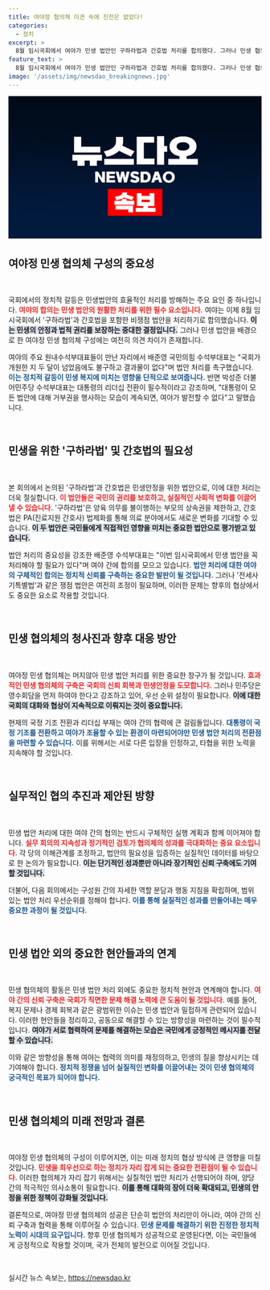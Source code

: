 ```yaml
---
title: 여야정 협의체 이견 속에 진전은 없었다!
categories:
  - 정치
excerpt: >
  8월 임시국회에서 여야가 민생 법안인 구하라법과 간호법 처리를 합의했다. 그러나 민생 협의체 구성에 대한 이견이 여전해 향후 협의 과정이 주목된다.
feature_text: >
  8월 임시국회에서 여야가 민생 법안인 구하라법과 간호법 처리를 합의했다. 그러나 민생 협의체 구성에 대한 이견이 여전해 향후 협의 과정이 주목된다.
image: '/assets/img/newsdao_breakingnews.jpg'
---
```


<p><img src="/assets/img/newsdao_breakingnews.jpg" alt="ontimetimes 속보" /></p>

<h2 data-ke-size="size26">여야정 민생 협의체 구성의 중요성</h2>

<p data-ke-size="size16">&nbsp;</p>

<p>국회에서의 정치적 갈등은 민생법안의 효율적인 처리를 방해하는 주요 요인 중 하나입니다. <b><span style="color: #ee2323;">여야의 합의는 민생 법안의 원활한 처리를 위한 필수 요소입니다.</span></b> 여야는 이제 8월 임시국회에서 '구하라법'과 간호법을 포함한 비쟁점 법안을 처리하기로 합의했습니다. <b><span style="background-color: #21538527;">이는 민생의 안정과 법적 권리를 보장하는 중대한 결정입니다.</span></b> 그러나 민생 법안을 배경으로 한 여야정 민생 협의체 구성에는 여전히 의견 차이가 존재합니다. </p>

<p>여야의 주요 원내수석부대표들이 만난 자리에서 배준영 국민의힘 수석부대표는 "국회가 개원한 지 두 달이 넘었음에도 불구하고 결과물이 없다"며 법안 처리를 촉구했습니다. <b><span style="color: #1a5490;">이는 정치적 갈등이 민생 복지에 미치는 영향을 단적으로 보여줍니다.</span></b> 반면 박성준 더불어민주당 수석부대표는 대통령의 리더십 전환이 필수적이라고 강조하며, "대통령이 모든 법안에 대해 거부권을 행사하는 모습이 계속되면, 여야가 발전할 수 없다"고 말했습니다. </p>

<p data-ke-size="size16">&nbsp;</p>

<h2 data-ke-size="size26">민생을 위한 '구하라법' 및 간호법의 필요성</h2>

<p data-ke-size="size16">&nbsp;</p>

<p>본 회의에서 논의된 '구하라법'과 간호법은 민생안정을 위한 법안으로, 이에 대한 처리는 더욱 절실합니다. <b><span style="color: #ee2323;">이 법안들은 국민의 권리를 보호하고, 실질적인 사회적 변화를 이끌어낼 수 있습니다.</span></b> '구하라법'은 양육 의무를 불이행하는 부모의 상속권을 제한하고, 간호법은 PA(진료지원 간호사) 법제화를 통해 의료 분야에서도 새로운 변화를 기대할 수 있습니다. <b><span style="background-color: #21538527;">이 두 법안은 국민들에게 직접적인 영향을 미치는 중요한 법안으로 평가받고 있습니다.</span></b></p>

<p>법안 처리의 중요성을 강조한 배준영 수석부대표는 "이번 임시국회에서 민생 법안을 꼭 처리해야 할 필요가 있다"며 여야 간에 합의를 모으고 있습니다. <b><span style="color: #1a5490;">법안 처리에 대한 여야의 구체적인 합의는 정치적 신뢰를 구축하는 중요한 발판이 될 것입니다.</span></b> 그러나 '전세사기특별법'과 같은 쟁점 법안은 여전히 조정이 필요하며, 이러한 문제는 향후의 협상에서도 중요한 요소로 작용할 것입니다.</p>

<p data-ke-size="size16">&nbsp;</p>

<h2 data-ke-size="size26">민생 협의체의 청사진과 향후 대응 방안</h2>

<p data-ke-size="size16">&nbsp;</p>

<p>여야정 민생 협의체는 머지않아 민생 법안 처리를 위한 중요한 창구가 될 것입니다. <b><span style="color: #ee2323;">효과적인 민생 협의체의 구축은 국회의 신뢰 회복과 민생안정을 도모합니다.</span></b> 그러나 민주당은 영수회담을 먼저 하여야 한다고 강조하고 있어, 우선 순위 설정이 필요합니다. <b><span style="background-color: #21538527;">이에 대한 국회의 대화와 협상이 지속적으로 이뤄지는 것이 중요합니다.</span></b></p>

<p>현재의 국정 기조 전환과 리더십 부재는 여야 간의 협력에 큰 걸림돌입니다. <b><span style="color: #1a5490;">대통령이 국정 기조를 전환하고 여야가 조율할 수 있는 환경이 마련되어야만 민생 법안 처리의 전환점을 마련할 수 있습니다.</span></b> 이를 위해서는 서로 다른 입장을 인정하고, 타협을 위한 노력을 지속해야 할 것입니다.</p>

<p data-ke-size="size16">&nbsp;</p>

<h2 data-ke-size="size26">실무적인 협의 추진과 제안된 방향</h2>

<p data-ke-size="size16">&nbsp;</p>

<p>민생 법안 처리에 대한 여야 간의 협의는 반드시 구체적인 실행 계획과 함께 이어져야 합니다. <b><span style="color: #ee2323;">실무 회의의 지속성과 정기적인 검토가 협의체의 성과를 극대화하는 중요 요소입니다.</span></b> 각 당의 이해관계를 조정하고, 법안의 필요성을 입증하는 실질적인 데이터를 바탕으로 한 논의가 필요합니다. <b><span style="background-color: #21538527;">이는 단기적인 성과뿐만 아니라 장기적인 신뢰 구축에도 기여할 것입니다.</span></b></p>

<p>더불어, 다음 회의에서는 구성원 간의 자세한 역할 분담과 행동 지침을 확립하며, 범위 있는 법안 처리 우선순위를 정해야 합니다. <b><span style="color: #1a5490;">이를 통해 실질적인 성과를 만들어내는 매우 중요한 과정이 될 것입니다.</span></b></p>

<p data-ke-size="size16">&nbsp;</p>

<h2 data-ke-size="size26">민생 법안 외의 중요한 현안들과의 연계</h2>

<p data-ke-size="size16">&nbsp;</p>

<p>민생 협의체의 활동은 민생 법안 처리 외에도 중요한 정치적 현안과 연계해야 합니다. <b><span style="color: #ee2323;">여야 간의 신뢰 구축은 국회가 직면한 문제 해결 노력에 큰 도움이 될 것입니다.</span></b> 예를 들어, 복지 문제나 경제 회복과 같은 광범위한 이슈는 민생 법안과 밀접하게 관련되어 있습니다. 이러한 현안들을 정리하고, 공동으로 해결할 수 있는 방향성을 마련하는 것이 필수적입니다. <b><span style="background-color: #21538527;">여야가 서로 협력하여 문제를 해결하는 모습은 국민에게 긍정적인 메시지를 전달할 수 있습니다.</span></b></p>

<p>이와 같은 방향성을 통해 여야는 협력의 의미를 재정의하고, 민생의 질을 향상시키는 데 기여해야 합니다. <b><span style="color: #1a5490;">정치적 정쟁을 넘어 실질적인 변화를 이끌어내는 것이 민생 협의체의 궁극적인 목표가 되어야 합니다.</span></b></p>

<p data-ke-size="size16">&nbsp;</p>

<h2 data-ke-size="size26">민생 협의체의 미래 전망과 결론</h2>

<p data-ke-size="size16">&nbsp;</p>

<p>여야정 민생 협의체의 구성이 이루어지면, 이는 미래 정치의 협상 방식에 큰 영향을 미칠 것입니다. <b><span style="color: #ee2323;">민생을 최우선으로 하는 정치가 자리 잡게 되는 중요한 전환점이 될 수 있습니다.</span></b> 이러한 협의체가 자리 잡기 위해서는 실질적인 법안 처리가 선행되어야 하며, 양당 간의 적극적인 의사소통이 필요합니다. <b><span style="background-color: #21538527;">이를 통해 대화의 장이 더욱 확대되고, 민생의 안정을 위한 정책이 강화될 것입니다.</span></b></p>

<p>결론적으로, 여야정 민생 협의체의 성공은 단순히 법안의 처리만이 아니라, 여야 간의 신뢰 구축과 협력을 통해 이루어질 수 있습니다. <b><span style="color: #1a5490;">민생 문제를 해결하기 위한 진정한 정치적 노력이 시대의 요구입니다.</span></b> 향후 민생 협의체가 성공적으로 운영된다면, 이는 국민들에게 긍정적으로 작용할 것이며, 국가 전체의 발전으로 이어질 것입니다.</p>

<p data-ke-size="size16">&nbsp;</p>
실시간 뉴스 속보는, <a href="https://newsdao.kr" rel="dofollow">https://newsdao.kr</a>


